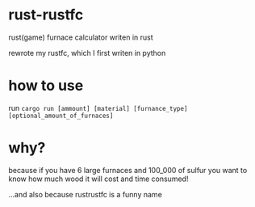# rust-rustfc
rust(game) furnace calculator writen in rust

rewrote my rustfc, which I first writen in python

# how to use
run `cargo run [ammount] [material] [furnance_type] [optional_amount_of_furnaces]`

# why?
because if you have 6 large furnaces and 100_000 of sulfur you want to know how much wood it will cost and time consumed!

...and also because rustrustfc is a funny name